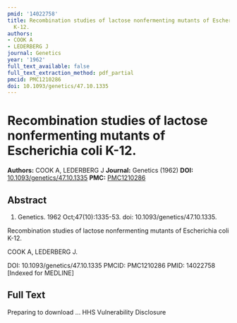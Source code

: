 ```yaml
---
pmid: '14022758'
title: Recombination studies of lactose nonfermenting mutants of Escherichia coli
  K-12.
authors:
- COOK A
- LEDERBERG J
journal: Genetics
year: '1962'
full_text_available: false
full_text_extraction_method: pdf_partial
pmcid: PMC1210286
doi: 10.1093/genetics/47.10.1335
---
```


# Recombination studies of lactose nonfermenting mutants of Escherichia coli K-12.
**Authors:** COOK A, LEDERBERG J
**Journal:** Genetics (1962)
**DOI:** [10.1093/genetics/47.10.1335](https://doi.org/10.1093/genetics/47.10.1335)
**PMC:** [PMC1210286](https://www.ncbi.nlm.nih.gov/pmc/articles/PMC1210286/)

## Abstract

1. Genetics. 1962 Oct;47(10):1335-53. doi: 10.1093/genetics/47.10.1335.

Recombination studies of lactose nonfermenting mutants of Escherichia coli K-12.

COOK A, LEDERBERG J.

DOI: 10.1093/genetics/47.10.1335
PMCID: PMC1210286
PMID: 14022758 [Indexed for MEDLINE]

## Full Text

Preparing to download ... HHS Vulnerability Disclosure
